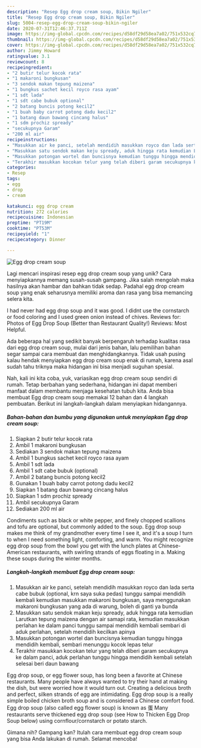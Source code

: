 ```yaml
---
description: "Resep Egg drop cream soup, Bikin Ngiler"
title: "Resep Egg drop cream soup, Bikin Ngiler"
slug: 5004-resep-egg-drop-cream-soup-bikin-ngiler
date: 2020-07-31T12:46:37.711Z
image: https://img-global.cpcdn.com/recipes/d58df29d58ea7a02/751x532cq70/egg-drop-cream-soup-foto-resep-utama.jpg
thumbnail: https://img-global.cpcdn.com/recipes/d58df29d58ea7a02/751x532cq70/egg-drop-cream-soup-foto-resep-utama.jpg
cover: https://img-global.cpcdn.com/recipes/d58df29d58ea7a02/751x532cq70/egg-drop-cream-soup-foto-resep-utama.jpg
author: Jimmy Howard
ratingvalue: 3.1
reviewcount: 8
recipeingredient:
- "2 butir telur kocok rata"
- "1 makaroni bungkusan"
- "3 sendok makan tepung maizena"
- "1 bungkus sachet kecil royco rasa ayam"
- "1 sdt lada"
- "1 sdt cabe bubuk optional"
- "2 batang buncis potong kecil2"
- "1 buah baby carrot potong dadu kecil2"
- "1 batang daun bawang cincang halus"
- "1 sdm prochiz spready"
- "secukupnya Garam"
- "200 ml air"
recipeinstructions:
- "Masukkan air ke panci, setelah mendidih masukkan royco dan lada serta cabe bubuk (optional, krn saya suka pedas) tunggu sampai mendidih kembali kemudian masukkan makaroni bungkusan, saya menggunakan makaroni bungkusan yang ada di warung, boleh di ganti ya bunda"
- "Masukkan satu sendok makan keju spready, aduk hingga rata kemudian Larutkan tepung maizena dengan air samapi rata, kemudian masukkan perlahan ke dalam panci tunggu sampai mendidih kembali sembari di aduk perlahan, setelah mendidih kecilkan apinya"
- "Masukkan potongan wortel dan buncisnya kemudian tunggu hingga mendidih kembali, sembari menunggu kocok lepas telur"
- "Terakhir masukkan kocokan telur yang telah diberi garam secukupnya ke dalam panci, aduk perlahan tunggu hingga mendidih kembali setelah selesai beri daun bawang"
categories:
- Resep
tags:
- egg
- drop
- cream

katakunci: egg drop cream 
nutrition: 272 calories
recipecuisine: Indonesian
preptime: "PT19M"
cooktime: "PT53M"
recipeyield: "1"
recipecategory: Dinner

---
```



![Egg drop cream soup](https://img-global.cpcdn.com/recipes/d58df29d58ea7a02/751x532cq70/egg-drop-cream-soup-foto-resep-utama.jpg)

Lagi mencari inspirasi resep egg drop cream soup yang unik? Cara menyiapkannya memang susah-susah gampang. Jika salah mengolah maka hasilnya akan hambar dan bahkan tidak sedap. Padahal egg drop cream soup yang enak seharusnya memiliki aroma dan rasa yang bisa memancing selera kita.

I had never had egg drop soup and it was good. I didnt use the cornstarch or food coloring and I used green onion instead of chives. Reviews for: Photos of Egg Drop Soup (Better than Restaurant Quality!) Reviews: Most Helpful.

Ada beberapa hal yang sedikit banyak berpengaruh terhadap kualitas rasa dari egg drop cream soup, mulai dari jenis bahan, lalu pemilihan bahan segar sampai cara membuat dan menghidangkannya. Tidak usah pusing kalau hendak menyiapkan egg drop cream soup enak di rumah, karena asal sudah tahu triknya maka hidangan ini bisa menjadi suguhan spesial.


Nah, kali ini kita coba, yuk, variasikan egg drop cream soup sendiri di rumah. Tetap berbahan yang sederhana, hidangan ini dapat memberi manfaat dalam membantu menjaga kesehatan tubuh kita. Anda bisa membuat Egg drop cream soup memakai 12 bahan dan 4 langkah pembuatan. Berikut ini langkah-langkah dalam menyiapkan hidangannya.

<!--inarticleads1-->

##### Bahan-bahan dan bumbu yang digunakan untuk menyiapkan Egg drop cream soup:

1. Siapkan 2 butir telur kocok rata
1. Ambil 1 makaroni bungkusan
1. Sediakan 3 sendok makan tepung maizena
1. Ambil 1 bungkus sachet kecil royco rasa ayam
1. Ambil 1 sdt lada
1. Ambil 1 sdt cabe bubuk (optional)
1. Ambil 2 batang buncis potong kecil2
1. Gunakan 1 buah baby carrot potong dadu kecil2
1. Siapkan 1 batang daun bawang cincang halus
1. Siapkan 1 sdm prochiz spready
1. Ambil secukupnya Garam
1. Sediakan 200 ml air


Condiments such as black or white pepper, and finely chopped scallions and tofu are optional, but commonly added to the soup. Egg drop soup makes me think of my grandmother every time I see it, and it&#39;s a soup I turn to when I need something light, comforting, and warm. You might recognize egg drop soup from the bowl you get with the lunch plates at Chinese-American restaurants, with swirling strands of eggs floating in a. Making these soups during the winter months. 

<!--inarticleads2-->

##### Langkah-langkah membuat Egg drop cream soup:

1. Masukkan air ke panci, setelah mendidih masukkan royco dan lada serta cabe bubuk (optional, krn saya suka pedas) tunggu sampai mendidih kembali kemudian masukkan makaroni bungkusan, saya menggunakan makaroni bungkusan yang ada di warung, boleh di ganti ya bunda
1. Masukkan satu sendok makan keju spready, aduk hingga rata kemudian Larutkan tepung maizena dengan air samapi rata, kemudian masukkan perlahan ke dalam panci tunggu sampai mendidih kembali sembari di aduk perlahan, setelah mendidih kecilkan apinya
1. Masukkan potongan wortel dan buncisnya kemudian tunggu hingga mendidih kembali, sembari menunggu kocok lepas telur
1. Terakhir masukkan kocokan telur yang telah diberi garam secukupnya ke dalam panci, aduk perlahan tunggu hingga mendidih kembali setelah selesai beri daun bawang


Egg drop soup, or egg flower soup, has long been a favorite at Chinese restaurants. Many people have always wanted to try their hand at making the dish, but were worried how it would turn out. Creating a delicious broth and perfect, silken strands of egg are intimidating. Egg drop soup is a really simple boiled chicken broth soup and is considered a Chinese comfort food. Egg drop soup (also called egg flower soup) is known as 蛋 Many restaurants serve thickened egg drop soup (see How to Thicken Egg Drop Soup below) using cornflour/cornstarch or potato starch. 

Gimana nih? Gampang kan? Itulah cara membuat egg drop cream soup yang bisa Anda lakukan di rumah. Selamat mencoba!
